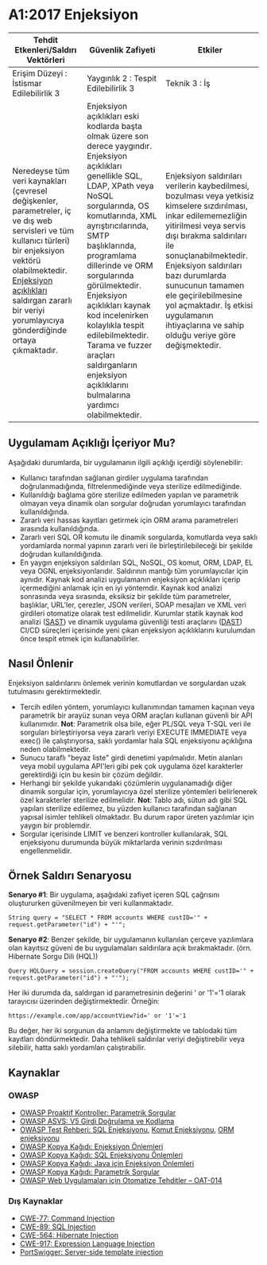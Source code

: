 # A1:2017 Enjeksiyon

| Tehdit Etkenleri/Saldırı Vektörleri | Güvenlik Zafiyeti           | Etkiler               |
| -- | -- | -- |
| Erişim Düzeyi : İstismar Edilebilirlik 3 | Yaygınlık 2 : Tespit Edilebilirlik 3 | Teknik 3 : İş |
| Neredeyse tüm veri kaynakları (çevresel değişkenler, parametreler, iç ve dış web servisleri ve tüm kullanıcı türleri) bir enjeksiyon vektörü olabilmektedir. [Enjeksiyon açıklıkları](https://owasp.org/www-community/Injection_Flaws) saldırgan zararlı bir veriyi yorumlayıcıya gönderdiğinde ortaya çıkmaktadır. | Enjeksiyon açıklıkları eski kodlarda başta olmak üzere son derece yaygındır. Enjeksiyon açıklıkları genellikle SQL, LDAP, XPath veya NoSQL sorgularında, OS komutlarında, XML ayrıştırıcılarında, SMTP başlıklarında, programlama dillerinde ve ORM sorgularında görülmektedir. Enjeksiyon açıklıkları kaynak kod incelenirken kolaylıkla tespit edilebilmektedir. Tarama ve fuzzer araçları saldırganların enjeksiyon açıklıklarını bulmalarına yardımcı olabilmektedir.| Enjeksiyon saldırıları verilerin kaybedilmesi, bozulması veya yetkisiz kimselere sızdırılması, inkar edilememezliğin yitirilmesi veya servis dışı bırakma saldırıları ile sonuçlanabilmektedir. Enjeksiyon saldırıları bazı durumlarda sunucunun tamamen ele geçirilebilmesine yol açmaktadır. İş etkisi uygulamanın ihtiyaçlarına ve sahip olduğu veriye göre değişmektedir.|

## Uygulamam Açıklığı İçeriyor Mu?

Aşağıdaki durumlarda, bir uygulamanın ilgili açıklığı içerdiği söylenebilir:

- Kullanıcı tarafından sağlanan girdiler uygulama tarafından doğrulanmadığında, filtrelenmediğinde veya sterilize edilmediğinde.
- Kullanıldığı bağlama göre sterilize edilmeden yapılan ve parametrik olmayan veya dinamik olan sorgular doğrudan yorumlayıcı tarafından kullanıldığında.  
- Zararlı veri hassas kayıtları getirmek için ORM arama parametreleri arasında kullanıldığında.
- Zararlı veri SQL OR komutu ile dinamik sorgularda, komutlarda veya saklı yordamlarda normal yapının zararlı veri ile birleştirilebileceği bir şekilde doğrudan kullanıldığında.
- En yaygın enjeksiyon saldırıları SQL, NoSQL, OS komut, ORM, LDAP, EL veya OGNL enjeksiyonlarıdır. Saldırının mantığı tüm yorumlayıcılar için aynıdır. Kaynak kod analizi uygulamanın enjeksiyon açıklıkları içerip içermediğini anlamak için en iyi yöntemdir. Kaynak kod analizi sonrasında veya sırasında, eksiksiz bir şekilde tüm parametreler, başlıklar, URL'ler, çerezler, JSON verileri, SOAP mesajları ve XML veri girdileri otomatize olarak test edilmelidir. Kurumlar statik kaynak kod analizi ([SAST](https://owasp.org/www-community/Source_Code_Analysis_Tools)) ve dinamik uygulama güvenliği testi araçlarını ([DAST](https://owasp.org/www-community/Vulnerability_Scanning_Tools)) CI/CD süreçleri içerisinde yeni çıkan enjeksiyon açıklıklarını kurulumdan önce tespit etmek için kullanabilirler.

## Nasıl Önlenir

Enjeksiyon saldırılarını önlemek verinin komutlardan ve sorgulardan uzak tutulmasını gerektirmektedir. 

- Tercih edilen yöntem, yorumlayıcı kullanımından tamamen kaçınan veya parametrik bir arayüz sunan veya ORM araçları kullanan güvenli bir API kullanımıdır. **Not**: Parametrik olsa bile, eğer PL/SQL veya T-SQL veri ile sorguları birleştiriyorsa veya zararlı veriyi EXECUTE IMMEDIATE veya exec() ile çalıştırıyorsa, saklı yordamlar hala SQL enjeksiyonu açıklığına neden olabilmektedir.
- Sunucu taraflı "beyaz liste" girdi denetimi yapılmalıdır. Metin alanları veya mobil uygulama API'leri gibi pek çok uygulama özel karakterler gerektirdiği için bu kesin bir çözüm değildir.
- Herhangi bir şekilde yukarıdaki çözümlerin uygulanamadığı diğer dinamik sorgular için, yorumlayıcıya özel sterilize yöntemleri belirlenerek özel karakterler sterilize edilmelidir. **Not**: Tablo adı, sütun adı gibi SQL yapıları sterilize edilemez, bu yüzden kullanıcı tarafından sağlanan yapısal isimler tehlikeli olmaktadır. Bu durum rapor üreten yazılımlar için yaygın bir problemdir. 
- Sorgular içerisinde LIMIT ve benzeri kontroller kullanılarak, SQL enjeksiyonu durumunda büyük miktarlarda verinin sızdırılması engellenmelidir.

## Örnek Saldırı Senaryosu

**Senaryo #1**: Bir uygulama, aşağıdaki zafiyet içeren SQL çağrısını oluştururken güvenilmeyen bir veri kullanmaktadır.

`String query = "SELECT * FROM accounts WHERE custID='" + request.getParameter("id") + "'";`

**Senaryo #2**: Benzer şekilde, bir uygulamanın kullanılan çerçeve yazılımlara olan kayıtsız güveni de bu uygulamaları saldırılara açık bırakmaktadır. (örn. Hibernate Sorgu Dili (HQL))

`Query HQLQuery = session.createQuery("FROM accounts WHERE custID='" + request.getParameter("id") + "'");`

Her iki durumda da, saldırgan id parametresinin değerini ' or '1'='1 olarak tarayıcısı üzerinden değiştirmektedir. Örneğin:

`https://example.com/app/accountView?id=' or '1'='1`

Bu değer, her iki sorgunun da anlamını değiştirmekte ve tablodaki tüm kayıtları döndürmektedir. Daha tehlikeli saldırılar veriyi değiştirebilir veya silebilir, hatta saklı yordamları çalıştırabilir.

## Kaynaklar

### OWASP

- [OWASP Proaktif Kontroller: Parametrik Sorgular](https://owasp.org/www-project-proactive-controls/v3/en/c3-secure-database)
- [OWASP ASVS: V5 Girdi Doğrulama ve Kodlama](https://github.com/OWASP/ASVS/blob/v4.0.2/4.0/en/0x13-V5-Validation-Sanitization-Encoding.md)
- [OWASP Test Rehberi: SQL Enjeksiyonu](https://owasp.org/www-project-web-security-testing-guide/latest/4-Web_Application_Security_Testing/07-Input_Validation_Testing/05-Testing_for_SQL_Injection), [Komut Enjeksiyonu](https://owasp.org/www-project-web-security-testing-guide/latest/4-Web_Application_Security_Testing/07-Input_Validation_Testing/12-Testing_for_Command_Injection), [ORM enjeksiyonu](https://owasp.org/www-project-web-security-testing-guide/latest/4-Web_Application_Security_Testing/07-Input_Validation_Testing/05.7-Testing_for_ORM_Injection)
- [OWASP Kopya Kağıdı: Enjeksiyon Önlemleri](https://cheatsheetseries.owasp.org/cheatsheets/Injection_Prevention_Cheat_Sheet.html)
- [OWASP Kopya Kağıdı: SQL Enjeksiyonu Önlemleri](https://cheatsheetseries.owasp.org/cheatsheets/SQL_Injection_Prevention_Cheat_Sheet.html)
- [OWASP Kopya Kağıdı: Java için Enjeksiyon Önlemleri](https://cheatsheetseries.owasp.org/cheatsheets/Injection_Prevention_Cheat_Sheet.html_in_Java)
- [OWASP Kopya Kağıdı: Parametrik Sorgular](https://cheatsheetseries.owasp.org/cheatsheets/Query_Parameterization_Cheat_Sheet.html)
- [OWASP Web Uygulamaları için Otomatize Tehditler – OAT-014](https://owasp.org/www-project-automated-threats-to-web-applications/)

### Dış Kaynaklar

- [CWE-77: Command Injection](https://cwe.mitre.org/data/definitions/77.html)
- [CWE-89: SQL Injection](https://cwe.mitre.org/data/definitions/89.html)
- [CWE-564: Hibernate Injection](https://cwe.mitre.org/data/definitions/564.html)
- [CWE-917: Expression Language Injection](https://cwe.mitre.org/data/definitions/917.html)
- [PortSwigger: Server-side template injection](https://portswigger.net/web-security/server-side-template-injection)
